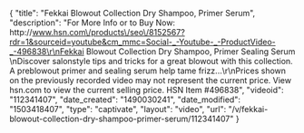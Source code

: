 {
    "title": "Fekkai Blowout Collection  Dry Shampoo, Primer   Serum",
    "description": "For More Info or to Buy Now: http:\/\/www.hsn.com\/products\/seo\/8152567?rdr=1&sourceid=youtube&cm_mmc=Social-_-Youtube-_-ProductVideo-_-496838\r\nFekkai Blowout Collection  Dry Shampoo, Primer   Sealing Serum \nDiscover salonstyle tips and tricks for a great blowout with this collection. A preblowout primer and sealing serum help tame frizz...\r\nPrices shown on the previously recorded video may not represent the current price.  View hsn.com to view the current selling price. HSN Item #496838",
    "videoid": "112341407",
    "date_created": "1490030241",
    "date_modified": "1503418407",
    "type": "captivate",
    "layout": "video",
    "url": "\/v\/fekkai-blowout-collection-dry-shampoo-primer-serum\/112341407"
}